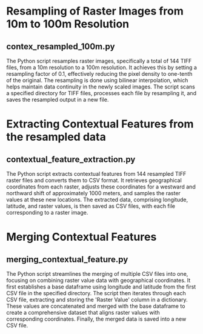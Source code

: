 # Resampling of Raster Images from 10m to 100m Resolution
## contex_resampled_100m.py
The Python script resamples raster images, specifically a total of 144 TIFF files, from a 10m resolution to a 100m resolution. It achieves this by setting a resampling factor of 0.1, effectively reducing the pixel density to one-tenth of the original. The resampling is done using bilinear interpolation, which helps maintain data continuity in the newly scaled images. The script scans a specified directory for TIFF files, processes each file by resampling it, and saves the resampled output in a new file.

# Extracting Contextual Features from the resampled data
## contextual_feature_extraction.py
The Python script extracts contextual features from 144 resampled TIFF raster files and converts them to CSV format. It retrieves geographical coordinates from each raster, adjusts these coordinates for a westward and northward shift of approximately 1000 meters, and samples the raster values at these new locations. The extracted data, comprising longitude, latitude, and raster values, is then saved as CSV files, with each file corresponding to a raster image. 

# Merging Contextual Features
## merging_contextual_feature.py
The Python script streamlines the merging of multiple CSV files into one, focusing on combining raster value data with geographical coordinates. It first establishes a base dataframe using longitude and latitude from the first CSV file in the specified directory. The script then iterates through each CSV file, extracting and storing the 'Raster Value' column in a dictionary. These values are concatenated and merged with the base dataframe to create a comprehensive dataset that aligns raster values with corresponding coordinates. Finally, the merged data is saved into a new CSV file.
